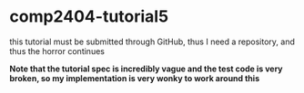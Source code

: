 # comp2404-tutorial5
this tutorial must be submitted through GitHub, thus I need a repository, and thus the horror continues

**Note that the tutorial spec is incredibly vague and the test code is very broken, so my implementation is very wonky to work around this**
